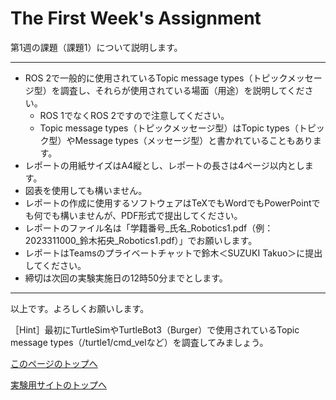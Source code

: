 # The First Week's Assignment

第1週の課題（課題1）について説明します。

___

- ROS 2で一般的に使用されているTopic message types（トピックメッセージ型）を調査し、それらが使用されている場面（用途）を説明してください。
    - ROS 1でなくROS 2ですので注意してください。
    - Topic message types（トピックメッセージ型）はTopic types（トピック型）やMessage types（メッセージ型）と書かれていることもあります。
- レポートの用紙サイズはA4縦とし、レポートの長さは4ページ以内とします。
- 図表を使用しても構いません。
- レポートの作成に使用するソフトウェアはTeXでもWordでもPowerPointでも何でも構いませんが、PDF形式で提出してください。
- レポートのファイル名は「学籍番号_氏名_Robotics1.pdf（例：2023311000_鈴木拓央_Robotics1.pdf）」でお願いします。
- レポートはTeamsのプライベートチャットで鈴木＜SUZUKI Takuo＞に提出してください。
- 締切は次回の実験実施日の12時50分までとします。

___

以上です。よろしくお願いします。

［Hint］最初にTurtleSimやTurtleBot3（Burger）で使用されているTopic message types（/turtle1/cmd_velなど）を調査してみましょう。

[このページのトップへ](#)

[実験用サイトのトップへ](https://stl-apu.github.io/laboratory_experiments/)
